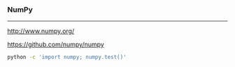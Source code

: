 ### NumPy
---
http://www.numpy.org/

https://github.com/numpy/numpy

```sh
python -c 'import numpy; numpy.test()'
```


```
```


